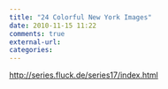 ```yaml
---
title: "24 Colorful New York Images"
date: 2010-11-15 11:22
comments: true
external-url:
categories:
---
```

<http://series.fluck.de/series17/index.html>
